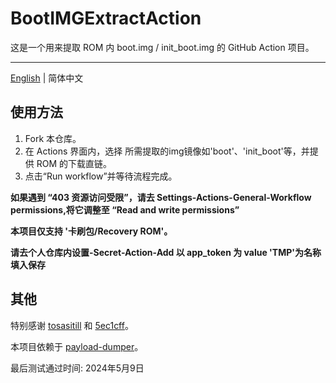 # BootIMGExtractAction

这是一个用来提取 ROM 内 boot.img / init_boot.img 的 GitHub Action 项目。

---

[English](./README.md) | 简体中文

## 使用方法

1. Fork 本仓库。
2. 在 Actions 界面内，选择 所需提取的img镜像如'boot'、'init_boot'等，并提供 ROM 的下载直链。
3. 点击“Run workflow”并等待流程完成。

**如果遇到 “403 资源访问受限”，请去 Settings-Actions-General-Workflow permissions,将它调整至 “Read and write permissions”**

**本项目仅支持 '卡刷包/Recovery ROM'。**

**请去个人仓库内设置-Secret-Action-Add 以 app_token 为 value 'TMP'为名称 填入保存**

## 其他

特别感谢 [tosasitill](https://github.com/tosasitill) 和 [5ec1cff](https://github.com/5ec1cff)。

本项目依赖于 [payload-dumper](https://github.com/5ec1cff/payload-dumper)。

最后测试通过时间: 2024年5月9日

